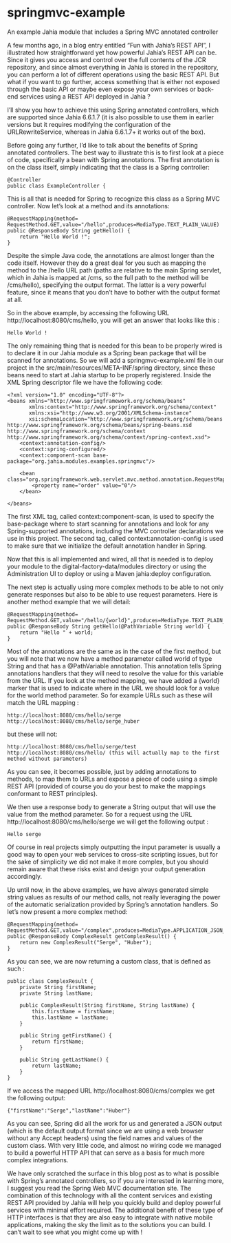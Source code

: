 springmvc-example
=================

An example Jahia module that includes a Spring MVC annotated controller

A few months ago, in a blog entry entitled “Fun with Jahia’s REST API”, I illustrated how straightforward yet
how powerful Jahia’s REST API can be. Since it gives you access and control over the full contents of the JCR
repository, and since almost everything in Jahia is stored in the repository, you can perform a lot of different
operations using the basic REST API. But what if you want to go further, access something that is either not exposed
through the basic API or maybe even expose your own services or back-end services using a REST API deployed in Jahia ?

I’ll show you how to achieve this using Spring annotated controllers, which are supported since
Jahia 6.6.1.7 (it is also possible to use them in earlier versions but it requires modifying the configuration of the
URLRewriteService, whereas in Jahia 6.6.1.7+ it works out of the box).

Before going any further, I’d like to talk about the benefits of Spring annotated controllers. The best way to
illustrate this is to first look at a piece of code, specifically a bean with Spring annotations. The first annotation
is on the class itself, simply indicating that the class is a Spring controller:

    @Controller
    public class ExampleController {

This is all that is needed for Spring to recognize this class as a Spring MVC controller. Now let’s look at a
method and its annotations:

    @RequestMapping(method= RequestMethod.GET,value="/hello",produces=MediaType.TEXT_PLAIN_VALUE)
    public @ResponseBody String getHello() {
        return "Hello World !";
    }

Despite the simple Java code, the annotations are almost longer than the code itself. However they do a great deal
for you such as mapping the method to the /hello URL path (paths are relative to the main Spring servlet, which in
Jahia is mapped at /cms, so the full path to the method will be /cms/hello), specifying the output format. The latter 
is a very powerful feature, since it means that you don’t have to bother with the output format at all.

So in the above example, by accessing the following URL http://localhost:8080/cms/hello, you will get an answer
that looks like this :

    Hello World !

The only remaining thing that is needed for this bean to be properly wired is to declare it in our Jahia module as
a Spring bean package that will be scanned for annotations. So we will add a springmvc-example.xml file
in our project in the src/main/resources/META-INF/spring directory, since these beans need to start at Jahia startup
to be properly registered. Inside the XML Spring descriptor file we have the following code:

    <?xml version="1.0" encoding="UTF-8"?>
    <beans xmlns="http://www.springframework.org/schema/beans"
           xmlns:context="http://www.springframework.org/schema/context"
           xmlns:xsi="http://www.w3.org/2001/XMLSchema-instance"
           xsi:schemaLocation="http://www.springframework.org/schema/beans
    http://www.springframework.org/schema/beans/spring-beans.xsd
    http://www.springframework.org/schema/context
    http://www.springframework.org/schema/context/spring-context.xsd">
        <context:annotation-config/>
        <context:spring-configured/>
        <context:component-scan base-package="org.jahia.modules.examples.springmvc"/>
    
        <bean class="org.springframework.web.servlet.mvc.method.annotation.RequestMappingHandlerMapping">
            <property name="order" value="0"/>
        </bean>
    
    </beans>

The first XML tag, called context:component-scan, is used to specify the base-package where to start scanning for
annotations and look for any Spring-supported annotations, including the MVC controller declarations we use in this
project. The second tag, called context:annotation-config is used to make sure that we initialize the default
annotation handler in Spring.

Now that this is all implemented and wired, all that is needed is to deploy your module to the 
digital-factory-data/modules directory or using the Administration UI to deploy or using a Maven jahia:deploy 
configuration.

The next step is actually using more complex methods to be able to not only generate responses but also to be able
to use request parameters. Here is another method example that we will detail:

    @RequestMapping(method= RequestMethod.GET,value="/hello/{world}",produces=MediaType.TEXT_PLAIN_VALUE)
    public @ResponseBody String getHello(@PathVariable String world) {
        return "Hello " + world;
    }

Most of the annotations are the same as in the case of the first method, but you will note that we now have a method
parameter called world of type String and that has a @PathVariable annotation. This annotation tells Spring annotations
handlers that they will need to resolve the value for this variable from the URL. If you look at the method mapping,
we have added a {world} marker that is used to indicate where in the URL we should look for a value for the world
method parameter. So for example URLs such as these will match the URL mapping :

    http://localhost:8080/cms/hello/serge
    http://localhost:8080/cms/hello/serge_huber

but these will not:

    http://localhost:8080/cms/hello/serge/test
    http://localhost:8080/cms/hello/ (this will actually map to the first method without parameters)

As you can see, it becomes possible, just by adding annotations to methods, to map them to URLs and expose a piece of
code using a simple REST API (provided of course you do your best to make the mappings conformant to REST principles).

We then use a response body to generate a String output that will use the value from the method parameter. So for a
request using the URL http://localhost:8080/cms/hello/serge we will get the following output :

    Hello serge

Of course in real projects simply outputting the input parameter is usually a good way to open your web services to
cross-site scripting issues, but for the sake of simplicity we did not make it more complex, but you should remain
aware that these risks exist and design your output generation accordingly.

Up until now, in the above examples, we have always generated simple string values as results of our method calls,
not really leveraging the power of the automatic serialization provided by Spring’s annotation handlers. So let’s
now present a more complex method:

    @RequestMapping(method= RequestMethod.GET,value="/complex",produces=MediaType.APPLICATION_JSON_VALUE)
    public @ResponseBody ComplexResult getComplexResult() {
        return new ComplexResult("Serge", "Huber");
    }

As you can see, we are now returning a custom class, that is defined as such :

    public class ComplexResult {
        private String firstName;
        private String lastName;

        public ComplexResult(String firstName, String lastName) {
            this.firstName = firstName;
            this.lastName = lastName;
        }

        public String getFirstName() {
            return firstName;
        }

        public String getLastName() {
            return lastName;
        }
    }

If we access the mapped URL http://localhost:8080/cms/complex we get the following output:

	{"firstName":"Serge","lastName":"Huber"}

As you can see, Spring did all the work for us and generated a JSON output (which is the default output format since
we are using a web browser without any Accept headers) using the field names and values of the custom class. With very
little code, and almost no wiring code we managed to build a powerful HTTP API that can serve as a basis for much more
complex integrations.

We have only scratched the surface in this blog post as to what is possible with Spring’s annotated controllers, so
if you are interested in learning more, I suggest you read the Spring Web MVC documentation site. The combination of
this technology with all the content services and existing REST API provided by Jahia will help you quickly build
and deploy powerful services with minimal effort required. The additional benefit of these type of HTTP interfaces
is that they are also easy to integrate with native mobile applications, making the sky the limit as to the solutions
you can build. I can’t wait to see what you might come up with !
